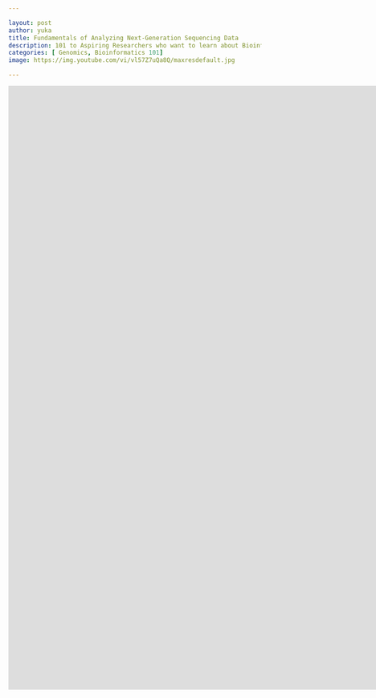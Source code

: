 ```yaml
---

layout: post
author: yuka
title: Fundamentals of Analyzing Next-Generation Sequencing Data
description: 101 to Aspiring Researchers who want to learn about Bioinformatics
categories: [ Genomics, Bioinformatics 101]
image: https://img.youtube.com/vi/vl57Z7uQa8Q/maxresdefault.jpg

---
```


<div align="center"><iframe width="1600" height="1200" src="https://www.youtube.com/embed/vl57Z7uQa8Q" title="Fundamentals of Next Generation Sequencing (NGS) Data Analysis" frameborder="0" allow="accelerometer; autoplay; clipboard-write; encrypted-media; gyroscope; picture-in-picture" allowfullscreen></iframe></div> 